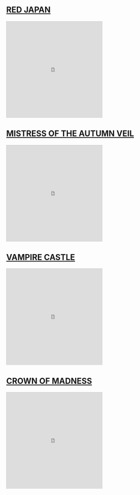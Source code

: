 ## [RED JAPAN](https://www.inkedgaming.com/products/red-japan-extended-mousepad?variant=42876984557768)
<div style="overflow:hidden;padding:0;position:relative;height:256;width:256;"><iframe 
style="-moz-transform: scale(0.25, 0.25); - webkit-transform: scale(0.25, 0.25); 
-o-transform: scale(0.25, 0.25);
-ms-transform: scale(0.25, 0.25);
transform: scale(0.25, 0.25); 
-moz-transform-origin: top left;
-webkit-transform-origin: top left;
-o-transform-origin: top left;-ms-transform-origin: top left;transform-origin: top left;" height=1024 width=1024 src="https://www.inkedgaming.com/cdn/shop/files/052Rayskinz-RedJapan_052A_1024x1024.jpg?v=1693423239"></iframe></div>

## [MISTRESS OF THE AUTUMN VEIL](https://www.inkedgaming.com/products/mistress-of-the-autumn-veil-extended-mousepad?variant=42897482318024)
<div style="overflow:hidden;padding:0;position:relative;height:256;width:256;"><iframe 
style="-moz-transform: scale(0.25, 0.25); - webkit-transform: scale(0.25, 0.25); 
-o-transform: scale(0.25, 0.25);
-ms-transform: scale(0.25, 0.25);
transform: scale(0.25, 0.25); 
-moz-transform-origin: top left;
-webkit-transform-origin: top left;
-o-transform-origin: top left;-ms-transform-origin: top left;transform-origin: top left;" height=1024 width=1024 src="https://www.inkedgaming.com/cdn/shop/files/052TheCuriographer-MistressOfTheAutumnVeil_052A_1024x1024.jpg?v=1695147712"></iframe></div>

## [VAMPIRE CASTLE](https://www.inkedgaming.com/products/moonlit-vampire-castle-extended-mousepad?variant=42165459878088)
<div style="overflow:hidden;padding:0;position:relative;height:256;width:256;"><iframe 
style="-moz-transform: scale(0.25, 0.25); - webkit-transform: scale(0.25, 0.25); 
-o-transform: scale(0.25, 0.25);
-ms-transform: scale(0.25, 0.25);
transform: scale(0.25, 0.25); 
-moz-transform-origin: top left;
-webkit-transform-origin: top left;
-o-transform-origin: top left;-ms-transform-origin: top left;transform-origin: top left;" height=1024 width=1024 src="https://www.inkedgaming.com/cdn/shop/products/052ClintCearley-MoonlitVampireCastle_1024x1024.jpg?v=1660932630"></iframe></div>

## [CROWN OF MADNESS](https://www.inkedgaming.com/products/crown-of-madness-extended-mousepad?variant=42949835456712)
<div style="overflow:hidden;padding:0;position:relative;height:256;width:256;"><iframe 
style="-moz-transform: scale(0.25, 0.25); - webkit-transform: scale(0.25, 0.25); 
-o-transform: scale(0.25, 0.25);
-ms-transform: scale(0.25, 0.25);
transform: scale(0.25, 0.25); 
-moz-transform-origin: top left;
-webkit-transform-origin: top left;
-o-transform-origin: top left;-ms-transform-origin: top left;transform-origin: top left;" height=1024 width=1024 src="https://www.inkedgaming.com/cdn/shop/files/052TheCuriographer-CrownofMadness_1024x1024.jpg?v=1697831332"></iframe></div>
